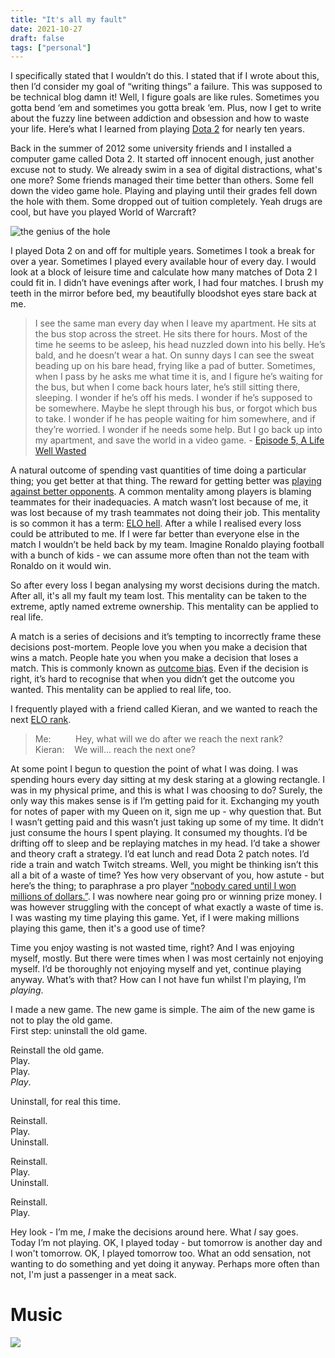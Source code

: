 ```yaml
---
title: "It's all my fault"
date: 2021-10-27
draft: false
tags: ["personal"]
---
```


I specifically stated that I wouldn’t do this. I stated that if I wrote about this, then I’d consider my goal of “writing things” a failure. This was supposed to be technical blog damn it! Well, I figure goals are like rules. Sometimes you gotta bend ‘em and sometimes you gotta break ‘em. Plus, now I get to write about the fuzzy line between addiction and obsession and how to waste your life. Here’s what I learned from playing [Dota 2](https://en.wikipedia.org/wiki/Dota_2) for nearly ten years.

Back in the summer of 2012 some university friends and I installed a computer game called Dota 2. It started off innocent enough, just another excuse not to study. We already swim in a sea of digital distractions, what's one more? Some friends managed their time better than others. Some fell down the video game hole. Playing and playing until their grades fell down the hole with them. Some dropped out of tuition completely. Yeah drugs are cool, but have you played World of Warcraft?

![the genius of the hole](/img/the-genius-of-the-hole.png)

I played Dota 2 on and off for multiple years. Sometimes I took a break for over a year. Sometimes I played every available hour of every day. I would look at a block of leisure time and calculate how many matches of Dota 2 I could fit in. I didn’t have evenings after work, I had four matches. I brush my teeth in the mirror before bed, my beautifully bloodshot eyes stare back at me.

> I see the same man every day when I leave my apartment. He sits at the bus stop across the street. He sits there for hours. Most of the time he seems to be asleep, his head nuzzled down into his belly. He’s bald, and he doesn’t wear a hat. On sunny days I can see the sweat beading up on his bare head, frying like a pad of butter. Sometimes, when I pass by he asks me what time it is, and I figure he’s waiting for the bus, but when I come back hours later, he’s still sitting there, sleeping. I wonder if he’s off his meds. I wonder if he’s supposed to be somewhere. Maybe he slept through his bus, or forgot which bus to take. I wonder if he has people waiting for him somewhere, and if they’re worried. I wonder if he needs some help. But I go back up into my apartment, and save the world in a video game. - [Episode 5, A Life Well Wasted](https://alifewellwasted.com)

A natural outcome of spending vast quantities of time doing a particular thing; you get better at that thing. The reward for getting better was [playing against better opponents](https://www.amazon.co.uk/Only-Way-Smarter-Playing-Opponent/dp/1099308313). A common mentality among players is blaming teammates for their inadequacies. A match wasn’t lost because of me, it was lost because of my trash teammates not doing their job. This mentality is so common it has a term: [ELO hell](https://en.wikipedia.org/wiki/Elo_hell). After a while I realised every loss could be attributed to me. If I were far better than everyone else in the match I wouldn’t be held back by my team. Imagine Ronaldo playing football with a bunch of kids - we can assume more often than not the team with Ronaldo on it would win.

So after every loss I began analysing my worst decisions during the match. After all, it's all my fault my team lost. This mentality can be taken to the extreme, aptly named extreme ownership. This mentality can be applied to real life.

A match is a series of decisions and it’s tempting to incorrectly frame these decisions post-mortem. People love you when you make a decision that wins a match. People hate you when you make a decision that loses a match. This is commonly known as [outcome bias](https://en.wikipedia.org/wiki/Outcome_bias). Even if the decision is right, it’s hard to recognise that when you didn’t get the outcome you wanted. This mentality can be applied to real life, too.

I frequently played with a friend called Kieran, and we wanted to reach the next [ELO rank](https://en.wikipedia.org/wiki/Elo_rating_system#Video_games_and_online_games).
> Me: &nbsp;&nbsp;&nbsp;&nbsp;&nbsp;&nbsp;&nbsp;&nbsp;&nbsp;Hey, what will we do after we reach the next rank?  
> Kieran: &nbsp;&nbsp;&nbsp;We will... reach the next one?

At some point I begun to question the point of what I was doing. I was spending hours every day sitting at my desk staring at a glowing rectangle. I was in my physical prime, and this is what I was choosing to do? Surely, the only way this makes sense is if I’m getting paid for it. Exchanging my youth for notes of paper with my Queen on it, sign me up - why question that. But I wasn’t getting paid and this wasn’t just taking up some of my time. It didn’t just consume the hours I spent playing. It consumed my thoughts. I’d be drifting off to sleep and be replaying matches in my head. I’d take a shower and theory craft a strategy. I’d eat lunch and read Dota 2 patch notes. I’d ride a train and watch Twitch streams. Well, you might be thinking isn’t this all a bit of a waste of time? Yes how very observant of you, how astute - but here’s the thing; to paraphrase a pro player [“nobody cared until I won millions of dollars.”](https://www.bbc.co.uk/news/technology-49471963). I was nowhere near going pro or winning prize money. I was however struggling with the concept of what exactly a waste of time is. I was wasting my time playing this game. Yet, if I were making millions playing this game, then it's a good use of time? 

Time you enjoy wasting is not wasted time, right? And I was enjoying myself, mostly. But there were times when I was most certainly not enjoying myself. I’d be thoroughly not enjoying myself and yet, continue playing anyway. What’s with that? How can I not have fun whilst I'm playing, I’m _playing_.

I made a new game. The new game is simple. The aim of the new game is not to play the old game.  
First step: uninstall the old game.

Reinstall the old game.  
Play.  
Play.  
_Play_.

Uninstall, for real this time.

Reinstall.  
Play.  
Uninstall.

Reinstall.  
Play.  
Uninstall.

Reinstall.  
Play.

Hey look - I’m me, _I_ make the decisions around here. What _I_ say goes. Today I’m not playing. OK, I played today - but tomorrow is another day and I won't tomorrow. OK, I played tomorrow too. What an odd sensation, not wanting to do something and yet doing it anyway. Perhaps more often than not, I'm just a passenger in a meat sack.

# Music
[![](https://img.youtube.com/vi/GMtFwK4vnNE/default.jpg)](https://youtu.be/GMtFwK4vnNE)

